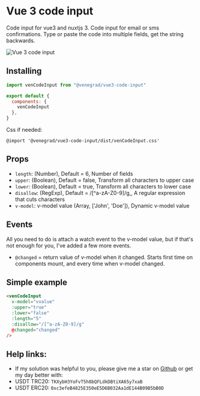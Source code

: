 # Vue 3 code input

Code input for vue3 and nuxtjs 3. Code input for email or sms confirmations. Type or paste the code into multiple fields, get the string backwards.

![Vue 3 code input](example.png)

## Installing
```js
import venCodeInput from "@venegrad/vue3-code-input"

export default {
  components: {
    venCodeInput
  },
}
```
Css if needed: 
```
@import '@venegrad/vue3-code-input/dist/venCodeInput.css'
```

## Props

- `length`: (Number), Default = 6, Number of fields
- `upper`: (Boolean), Default = false, Transform all characters to upper case
- `lower`: (Boolean), Default = true, Transform all characters to lower case
- `disallow`: (RegExp), Default = /[^a-zA-Z0-9]/g,, A regular expression that cuts characters
- `v-model`: v-model value (Array, ['John', 'Doe']), Dynamic v-model value

## Events
All you need to do is attach a watch event to the v-model value, but if that's not enough for you, I've added a few more events.

- `@changed` = return value of v-model when it changed. Starts first time on components mount, and every time when v-model changed.


## Simple example
```html
<venCodeInput
  v-model="vvalue"
  :upper="true"
  :lower="false"
  :length="5"
  :disallow="/[^a-zA-Z0-9]/g"
  @changed="changed"
/>
```

## Help links: 
- If my solution was helpful to you, please give me a star on [Github](https://github.com/Venegrad/vue3-autocomplete) or get my day better with: 
- USDT TRC20: `TKXybH3YoFvT5h8bQFLdkDBtiXA65y7xaB`
- USDT ERC20: `0xc3efeB4825E350eE5D6B032Aa1dE144B09B5bB0D`
